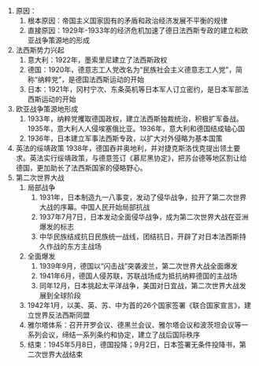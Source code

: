 1. 原因：
	1. 根本原因：帝国主义国家固有的矛盾和政治经济发展不平衡的规律
	2. 直接原因：1929年-1933年的经济危机加速了德日法西斯专政的建立和欧亚战争策源地的形成
2. 法西斯势力兴起
	1. 意大利：1922年，墨索里尼建立了法西斯政权
	2. 德国：1920年，德意志工人党改名为“民族社会主义德意志工人党”，简称“纳粹党”，是德国法西斯运动的开始
	3. 日本：1921年，冈村宁次、东条英机等日本军人订立密约，是日本军部法西斯运动的开始
3. 欧亚战争策源地形成
	1. 1933年，纳粹党攫取德国政权，建立法西斯独裁统治，积极扩军备战。1935年，意大利人人侵埃塞俄比亚。1936年，意大利和德国结成轴心国
	2. 1936年，日本建立军事法西斯专政，以扩大对外侵略为基本国策
4. 英法的绥靖政策
	1938年，德国吞并奥地利，并对捷克斯洛伐克提出领土要求。英法实行绥靖政策，与德意签订《慕尼黑协定》，把苏台德等地区割让给德国，更加助长了法西斯国家的侵略野心。
5. 第二次世界大战
	1. 局部战争
		1. 1931年，日本制造九一八事变，发动了侵华战争，拉开了第二次世界大战的序幕。中国人民开始局部抗战
		2. 1937年7月7日，日本发动全面侵华战争，成为第二次世界大战在亚洲爆发的标志
		3. 中华民族结成抗日民族统一战线，团结抗日，开辟了对日本法西斯持久作战的东方主战场
	2. 全面爆发
		1. 1939年9月，德国以“闪击战”突袭波兰，第二次世界大战全面爆发
		2. 1941年6月，德国人侵苏联，苏联战场成为抵抗纳粹德国的主战场
		3. 同年12月，日本挑起太平洋战争，美国对日宜战，第二次世界大战发展到全球阶段
	3. 1942年1月，以美、英、苏、中为首的26个国家签署《联合国家宣言》，建立世界反法西斯同盟
	4. 雅尔塔体系：召开开罗会议、德黑兰会议、雅尔塔会议和波茨坦会议等一系列会议，缔结一系列条约和协定，建立了战后国际秩序
	5. 结束：1945年5月8日，德国投降；9月2日，日本签署无条件投降书，第二次世界大战结束